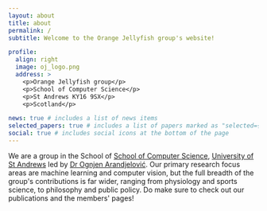 ```yaml
---
layout: about
title: about
permalink: /
subtitle: Welcome to the Orange Jellyfish group's website!

profile:
  align: right
  image: oj_logo.png
  address: >
    <p>Orange Jellyfish group</p>
    <p>School of Computer Science</p>
    <p>St Andrews KY16 9SX</p>
    <p>Scotland</p>

news: true # includes a list of news items
selected_papers: true # includes a list of papers marked as "selected={true}"
social: true # includes social icons at the bottom of the page
---
```


We are a group in the School of [School of Computer Science](https://www.st-andrews.ac.uk/computer-science), [University of St Andrews](https://www.st-andrews.ac.uk) led by [Dr Ognjen Arandjelović](https://oa7.host.cs.st-andrews.ac.uk).
Our primary research focus areas are machine learning and computer vision, but the full breadth of the group's contributions is far wider, ranging from physiology and sports science, to philosophy and public policy.
Do make sure to check out our publications and the members' pages!
